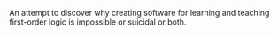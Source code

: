 An attempt to discover why creating software for learning and teaching first-order logic is impossible or suicidal or both.


